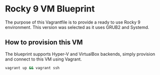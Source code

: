 # Rocky 9 VM Blueprint

The purpose of this Vagrantfile is to provide a ready to use Rocky 9 environment. This version was selected as it uses GRUB2 and Systemd.

## How to provision this VM

The blueprint supports Hyper-V and VirtualBox backends, simply provision and connect to this VM using Vagrant.

```bash
vagrant up && vagrant ssh
```
